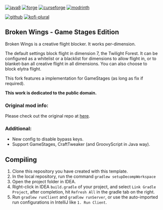 [![java8](https://cdn.jsdelivr.net/npm/@intergrav/devins-badges@3/assets/cozy-minimal/built-with/java8_vector.svg)](https://adoptium.net/temurin/releases/?version=8)
[![forge](https://cdn.jsdelivr.net/npm/@intergrav/devins-badges@3/assets/cozy-minimal/supported/forge_vector.svg)](http://files.minecraftforge.net/maven/net/minecraftforge/forge/index_1.12.2.html)
[![curseforge](https://cdn.jsdelivr.net/npm/@intergrav/devins-badges@3/assets/cozy/available/curseforge_vector.svg)](https://legacy.curseforge.com/minecraft/mc-mods/brokenwings-game-stages-edition)
[![modrinth](https://cdn.jsdelivr.net/npm/@intergrav/devins-badges@3/assets/cozy/available/modrinth_vector.svg)](https://modrinth.com/mod/brokenwings-game-stages-edition)

[![github](https://cdn.jsdelivr.net/npm/@intergrav/devins-badges@3/assets/compact/available/github_vector.svg)](https://github.com/JP-HellParadise/BrokenWings)
[![kofi-plural](https://cdn.jsdelivr.net/npm/@intergrav/devins-badges@3/assets/compact/donate/kofi-singular_vector.svg)](https://ko-fi.com/korewalidesu)

## Broken Wings - Game Stages Edition

Broken Wings is a creative flight blocker. It works per-dimension.

The default settings block flight in dimension 7, the Twilight Forest. It can be configured as a whitelist or a blacklist for dimensions to allow flight in, or to blanket-ban all creative flight in all dimensions. You can also choose to block elytra flight.

This fork features a implementation for GameStages (as long as fix if required).

**This work is dedicated to the public domain.**

### Original mod info:
Please check out the original repo at [here](https://github.com/quat1024/BrokenWings).

### Additional:
- New config to disable bypass keys.
- Support GameStages, CraftTweaker (and GroovyScript in Java way).

## Compiling

1. Clone this repository you have created with this template.
2. In the local repository, run the command `gradlew setupDecompWorkspace`
3. Open the project folder in IDEA.
4. Right-click in IDEA `build.gradle` of your project, and select `Link Gradle Project`, after completion, hit `Refresh All` in the gradle tab on the right.
5. Run `gradlew runClient` and `gradlew runServer`, or use the auto-imported run configurations in IntelliJ like `1. Run Client`.
